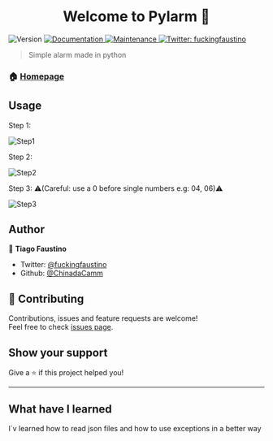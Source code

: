 <h1 align="center">Welcome to        Pylarm 👋</h1>
<p>
  <img alt="Version" src="https://img.shields.io/badge/version-0.1.4-blue.svg?cacheSeconds=2592000" />
  <a href=" https://github.com/ChinadaCam/Pylarm">
    <img alt="Documentation" src="https://img.shields.io/badge/documentation-yes-brightgreen.svg" target="_blank" />
  </a>
  <a href="https://github.com/kefranabg/readme-md-generator/graphs/commit-activity">
    <img alt="Maintenance" src="https://img.shields.io/badge/Maintained%3F-yes-green.svg" target="_blank" />
  </a>
  <a href="https://twitter.com/fuckingfaustino">
    <img alt="Twitter: fuckingfaustino" src="https://img.shields.io/twitter/follow/fuckingfaustino.svg?style=social" target="_blank" />
  </a>
</p>

> Simple alarm made in python

### 🏠 [Homepage](https://github.com/ChinadaCam/Pylarm)

## Usage

Step 1:

![Step1](https://user-images.githubusercontent.com/20567276/64488808-23199900-d244-11e9-9f88-92c9ad5510ff.png)

Step 2:

![Step2](https://user-images.githubusercontent.com/20567276/64488809-23b22f80-d244-11e9-89d2-74a452e5bc21.png)

Step 3: ⚠️(Careful: use a 0 before single numbers e.g: 04, 06)⚠️

![Step3](https://user-images.githubusercontent.com/20567276/64488810-23b22f80-d244-11e9-8883-fa239897b02b.png)
## Author

👤 **Tiago Faustino**

* Twitter: [@fuckingfaustino](https://twitter.com/fuckingfaustino)
* Github: [@ChinadaCamm](https://github.com/ChinadaCamm)

## 🤝 Contributing

Contributions, issues and feature requests are welcome!<br />Feel free to check [issues page](https://github.com/ChinadaCam/Pylarm/issues).

## Show your support

Give a ⭐️ if this project helped you!

***


## What have I learned

I´v learned how to read json files and how to use exceptions in a better way
